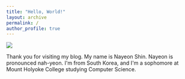 ```yaml
---
title: "Hello, World!"
layout: archive
permalink: /
author_profile: true
---
```


![](C:\Users\devna\Desktop\nayeonshin.github.io\assets\images\nayeon-intro.png)

Thank you for visiting my blog. My name is Nayeon Shin. Nayeon is pronounced nah-yeon. I'm from South Korea, and I'm a sophomore at Mount Holyoke College studying Computer Science.